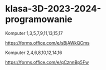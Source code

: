 # klasa-3D-2023-2024-programowanie

Komputer 1,3,5,7,9,11,13,15,17

https://forms.office.com/e/sBjAWkQCms

Komputer 2,4,6,8,10,12,14,16

https://forms.office.com/e/qCznnBp5Fw
